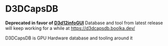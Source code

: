 # D3DCapsDB

**Deprecated in favor of [D3d12infoGUI](https://github.com/Devaniti/D3d12infoGUI)**
Database and tool from latest release will keep working for a while at https://d3dcapsdb.boolka.dev/

D3DCapsDB is GPU Hardware database and tooling around it
